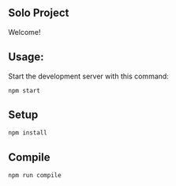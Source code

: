 Solo Project
----
Welcome!


Usage:
----
Start the development server with this command:
````
npm start
````


Setup
----
````
npm install
````

Compile
----
````
npm run compile
````